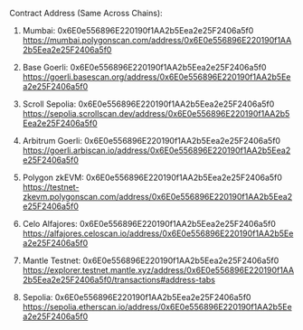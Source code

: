 Contract Address (Same Across Chains):
1. Mumbai: 0x6E0e556896E220190f1AA2b5Eea2e25F2406a5f0
https://mumbai.polygonscan.com/address/0x6E0e556896E220190f1AA2b5Eea2e25F2406a5f0

2. Base Goerli: 0x6E0e556896E220190f1AA2b5Eea2e25F2406a5f0
https://goerli.basescan.org/address/0x6E0e556896E220190f1AA2b5Eea2e25F2406a5f0

3. Scroll Sepolia: 0x6E0e556896E220190f1AA2b5Eea2e25F2406a5f0
https://sepolia.scrollscan.dev/address/0x6E0e556896E220190f1AA2b5Eea2e25F2406a5f0

4. Arbitrum Goerli: 0x6E0e556896E220190f1AA2b5Eea2e25F2406a5f0
https://goerli.arbiscan.io/address/0x6E0e556896E220190f1AA2b5Eea2e25F2406a5f0

5. Polygon zkEVM: 0x6E0e556896E220190f1AA2b5Eea2e25F2406a5f0
https://testnet-zkevm.polygonscan.com/address/0x6E0e556896E220190f1AA2b5Eea2e25F2406a5f0

6. Celo Alfajores: 0x6E0e556896E220190f1AA2b5Eea2e25F2406a5f0
https://alfajores.celoscan.io/address/0x6E0e556896E220190f1AA2b5Eea2e25F2406a5f0

7. Mantle Testnet: 0x6E0e556896E220190f1AA2b5Eea2e25F2406a5f0
https://explorer.testnet.mantle.xyz/address/0x6E0e556896E220190f1AA2b5Eea2e25F2406a5f0/transactions#address-tabs


5. Sepolia: 0x6E0e556896E220190f1AA2b5Eea2e25F2406a5f0
https://sepolia.etherscan.io/address/0x6E0e556896E220190f1AA2b5Eea2e25F2406a5f0
